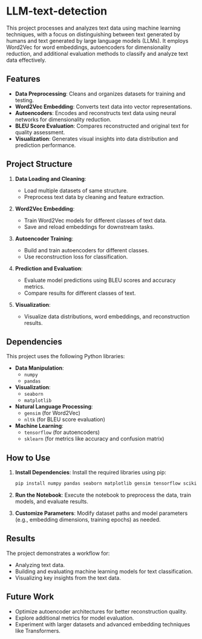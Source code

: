 # LLM-text-detection


This project processes and analyzes text data using machine learning techniques, with a focus on distinguishing between text generated by humans and text generated by large language models (LLMs). It employs Word2Vec for word embeddings, autoencoders for dimensionality reduction, and additional evaluation methods to classify and analyze text data effectively.

## Features

- **Data Preprocessing**: Cleans and organizes datasets for training and testing.
- **Word2Vec Embedding**: Converts text data into vector representations.
- **Autoencoders**: Encodes and reconstructs text data using neural networks for dimensionality reduction.
- **BLEU Score Evaluation**: Compares reconstructed and original text for quality assessment.
- **Visualization**: Generates visual insights into data distribution and prediction performance.
  
## Project Structure
 
1. **Data Loading and Cleaning**:
   - Load multiple datasets of same structure.
   - Preprocess text data by cleaning and feature extraction.

2. **Word2Vec Embedding**:
   - Train Word2Vec models for different classes of text data.
   - Save and reload embeddings for downstream tasks.

3. **Autoencoder Training**:
   - Build and train autoencoders for different classes.
   - Use reconstruction loss for classification.

4. **Prediction and Evaluation**:
   - Evaluate model predictions using BLEU scores and accuracy metrics.
   - Compare results for different classes of text.

5. **Visualization**:
   - Visualize data distributions, word embeddings, and reconstruction results.

## Dependencies

This project uses the following Python libraries:

- **Data Manipulation**:
  - `numpy`
  - `pandas`
- **Visualization**:
  - `seaborn`
  - `matplotlib`
- **Natural Language Processing**:
  - `gensim` (for Word2Vec)
  - `nltk` (for BLEU score evaluation)
- **Machine Learning**:
  - `tensorflow` (for autoencoders)
  - `sklearn` (for metrics like accuracy and confusion matrix)

## How to Use

1. **Install Dependencies**:
   Install the required libraries using pip:
   ```bash
   pip install numpy pandas seaborn matplotlib gensim tensorflow scikit-learn nltk
   ```

2. **Run the Notebook**:
   Execute the notebook to preprocess the data, train models, and evaluate results.

3. **Customize Parameters**:
   Modify dataset paths and model parameters (e.g., embedding dimensions, training epochs) as needed.

## Results

The project demonstrates a workflow for:
- Analyzing text data.
- Building and evaluating machine learning models for text classification.
- Visualizing key insights from the text data.

## Future Work

- Optimize autoencoder architectures for better reconstruction quality.
- Explore additional metrics for model evaluation.
- Experiment with larger datasets and advanced embedding techniques like Transformers.
